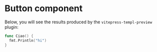 # Button component

Below, you will see the results produced by the `vitepress-templ-preview` plugin:

```go
func Ciao() {
  fmt.Println("hi")
}
```

<templ-demo src="button-demo" />
